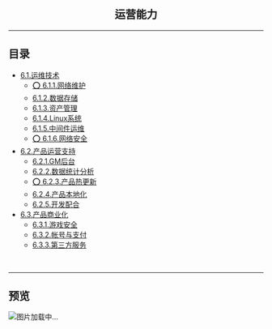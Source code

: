 <h2 align="center">运营能力</h2>

----


## 目录

* [6.1.运维技术](6.1.运维技术.md)
    * [⭕ 6.1.1.网络维护](6.1.1.网络维护.md)
    * [6.1.2.数据存储](6.1.2.数据存储.md)
    * [6.1.3.资产管理](6.1.3.资产管理.md)
    * [6.1.4.Linux系统](6.1.4.Linux系统.md)
    * [6.1.5.中间件运维](6.1.5.中间件运维.md)
    * [⭕ 6.1.6.网络安全](6.1.6.网络安全.md)
* [6.2.产品运营支持](6.2.产品运营支持.md)
    * [6.2.1.GM后台](6.2.1.GM后台.md)
    * [6.2.2.数据统计分析](6.2.2.数据统计分析.md)
    * [⭕ 6.2.3.产品热更新](6.2.3.产品热更新.md)
    * [6.2.4.产品本地化](6.2.4.产品本地化.md)
    * [6.2.5.开发配合](6.2.5.开发配合.md)
* [6.3.产品商业化](6.3.产品商业化.md)
    * [6.3.1.游戏安全](6.3.1.游戏安全.md)
    * [6.3.2.帐号与支付](6.3.2.帐号与支付.md)
    * [6.3.3.第三方服务](6.3.3.第三方服务.md)
<br/>

----


## 预览
![图片加载中...](../../overview/6.运营能力.png)



